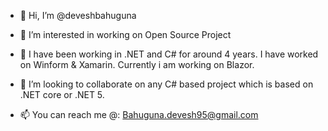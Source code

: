 - 👋 Hi, I’m @deveshbahuguna
- 👀 I’m interested in working on Open Source Project
- 🌱 I have been working in .NET and C# for around 4 years.
     I have worked on Winform & Xamarin.
Currently i am working on Blazor.
- 💞️ I’m looking to collaborate on any C# based project which is based on .NET core or .NET 5.
      
- 📫 You can reach me @: Bahuguna.devesh95@gmail.com

<!---
deveshbahuguna/deveshbahuguna is a ✨ special ✨ repository because its `README.md` (this file) appears on your GitHub profile.
You can click the Preview link to take a look at your changes.
--->
